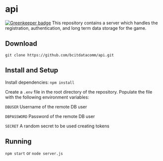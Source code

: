 # api

[![Greenkeeper badge](https://badges.greenkeeper.io/bcitdatacomm/api.svg)](https://greenkeeper.io/)
This repository contains a server which handles the registration, authentication, and long term data storage for the game. 

## Download
`git clone https://github.com/bcitdatacomm/api.git`

## Install and Setup
Install dependencies:
`npm install`

Create a `.env` file in the root directory of the repository. Populate the file with the following environment variables: 

`DBUSER` Username of the remote DB user

`DBPASSWORD` Password of the remote DB user

`SECRET` A random secret to be used creating tokens

## Running
`npm start` or `node server.js`
